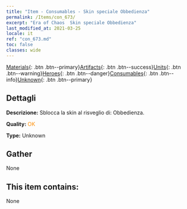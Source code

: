 ```yaml
---
title: "Item - Consumables - Skin speciale Obbedienza"
permalink: /Items/con_673/
excerpt: "Era of Chaos  Skin speciale Obbedienza"
last_modified_at: 2021-03-25
locale: it
ref: "con_673.md"
toc: false
classes: wide
---
```

 [Materials](/it/Items/){: .btn .btn--primary}[Artifacts](/it/Items/Artifacts/){: .btn .btn--success}[Units](/it/Items/Units/){: .btn .btn--warning}[Heroes](/it/Items/Heroes/){: .btn .btn--danger}[Consumables](/it/Items/Consumables/){: .btn .btn--info}[Unknown](/it/Items/Unknown/){: .btn .btn--primary}

## Dettagli
 **Descrizione:** Sblocca la skin al risveglio di: Obbedienza.

 **Quality:** <span style="color: #FF8C00">OK</span>

 **Type:** Unknown

## Gather

  None

## This item contains:

  None

